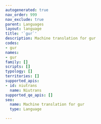 ```yaml
---
autogenerated: true
nav_order: 999
nav_exclude: true
parent: Languages
layout: language
title: '`gur`'
description: Machine translation for gur
codes:
- gur
names:
- gur
family: []
scripts: []
typology: []
territories: []
supported_apis:
- id: niutrans
  name: Niutrans
supported_qe_apis: []
seo:
  name: Machine translation for gur
  type: Language

---
```


